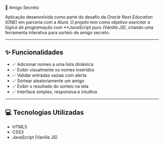  🎁 Amigo Secreto

Aplicação desenvolvida como parte do desafio da *Oracle Next Education (ONE)* em parceria com a *Alura. O projeto tem como objetivo exercitar a lógica de programação com **JavaScript puro (Vanilla JS)*, criando uma ferramenta interativa para sorteio de amigo secreto.

---

## ✨ Funcionalidades

- ✅ Adicionar nomes a uma lista dinâmica
- ✅ Exibir visualmente os nomes inseridos
- ✅ Validar entradas vazias com alerta
- ✅ Sortear aleatoriamente um amigo
- ✅ Exibir o resultado do sorteio na tela
- ✅ Interface simples, responsiva e intuitiva

---

## 💻 Tecnologias Utilizadas

- HTML5
- CSS3
- JavaScript (Vanilla JS)
